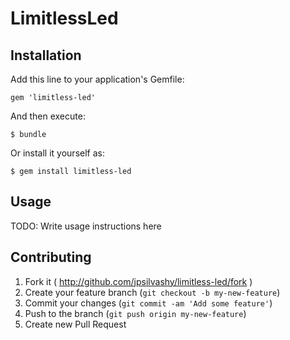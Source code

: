 # LimitlessLed


## Installation

Add this line to your application's Gemfile:

    gem 'limitless-led'

And then execute:

    $ bundle

Or install it yourself as:

    $ gem install limitless-led

## Usage

TODO: Write usage instructions here

## Contributing

1. Fork it ( http://github.com/jpsilvashy/limitless-led/fork )
2. Create your feature branch (`git checkout -b my-new-feature`)
3. Commit your changes (`git commit -am 'Add some feature'`)
4. Push to the branch (`git push origin my-new-feature`)
5. Create new Pull Request
